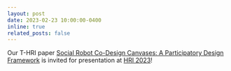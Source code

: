 ```yaml
---
layout: post
date: 2023-02-23 10:00:00-0400
inline: true
related_posts: false
---
```


Our T-HRI paper [Social Robot Co-Design Canvases: A Participatory Design Framework](https://dl.acm.org/doi/10.1145/3472225) is invited for presentation at [HRI 2023](https://humanrobotinteraction.org/2023/)!
